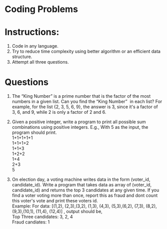 # Coding Problems

# Instructions:
1. Code in any language.
2. Try to reduce time complexity using better algorithm or an efficient data structure.
3. Attempt all three questions.

# Questions
1. The “King Number” is a prime number that is the factor of the most numbers in a given list. Can you find the “King Number”  in each list? For example, for the list {2, 3, 5, 6, 9}, the answer is 3, since it's a factor of 3, 6, and 9, while 2 is only a factor of 2 and 6. 

2. Given a positive integer, write a program to print all possible sum combinations using positive integers.
E.g., With 5 as the input, the program should print.  
1+1+1+1+1  
1+1+1+2  
1+1+3  
1+2+2  
1+4   
2+3   
5

3. On election day, a voting machine writes data in the form (voter_id, candidate_id). Write a program that takes data as array of (voter_id, candidate_id) and returns the top 3 candidates at any given time. If you find a voter voting more than once, report this as fraud and dont count this voter's vote and print these voters id.   
Example: For data: [(1,2), (2,3),(3,2), (1,3), (4,3), (5,3),(6,2), (7,3), (8,2), (9,3),(10,1), (11,4), (12,4)] , output should be,   
Top Three candidates: 3, 2, 4    
Fraud candiates: 1
